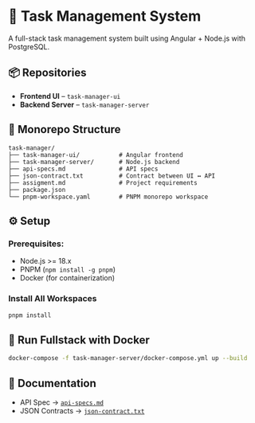 # 🧠 Task Management System

A full-stack task management system built using Angular + Node.js with PostgreSQL.

## 📦 Repositories

- **Frontend UI** – `task-manager-ui`
- **Backend Server** – `task-manager-server`

## 📂 Monorepo Structure

```
task-manager/
├── task-manager-ui/           # Angular frontend
├── task-manager-server/       # Node.js backend
├── api-specs.md               # API specs
├── json-contract.txt          # Contract between UI ↔ API
├── assigment.md               # Project requirements
├── package.json
└── pnpm-workspace.yaml        # PNPM monorepo workspace
```

## ⚙️ Setup

### Prerequisites:

- Node.js >= 18.x
- PNPM (`npm install -g pnpm`)
- Docker (for containerization)

### Install All Workspaces

```bash
pnpm install
```

## 🐳 Run Fullstack with Docker

```bash
docker-compose -f task-manager-server/docker-compose.yml up --build
```

## 📖 Documentation

- API Spec → [`api-specs.md`](./api-specs.md)
- JSON Contracts → [`json-contract.txt`](./json-contract.txt)

